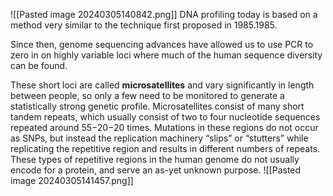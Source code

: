 ![[Pasted image 20240305140842.png]]
DNA profiling today is based on a method very similar to the technique first proposed in 1985.1985.

Since then, genome sequencing advances have allowed us to use PCR to zero in on highly variable loci where much of the human sequence diversity can be found.

These short loci are called **microsatellites** and vary significantly in length between people, so only a few need to be monitored to generate a statistically strong genetic profile. Microsatellites consist of many short tandem repeats, which usually consist of two to four nucleotide sequences repeated around 55−20−20 times. Mutations in these regions do not occur as SNPs, but instead the replication machinery “slips” or “stutters” while replicating the repetitive region and results in different numbers of repeats. These types of repetitive regions in the human genome do not usually encode for a protein, and serve an as-yet unknown purpose.
![[Pasted image 20240305141457.png]]